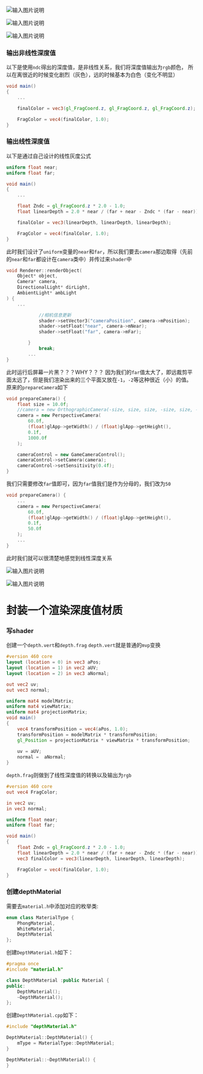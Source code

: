 ![输入图片说明](/imgs/2025-02-07/Mn4Ca6sAaf5jYKT8.png)

![输入图片说明](/imgs/2025-02-07/CzpWimBLyWbsil3O.png)

![输入图片说明](/imgs/2025-02-07/lO8gXgdIms2vuBN7.png)

### 输出非线性深度值
以下是使用`ndc`得出的深度值，是非线性关系，我们将深度值输出为`rgb`颜色，
所以在离很近的时候变化剧烈（灰色），远的时候基本为白色（变化不明显）
```glsl
void main()
{
	...

	finalColor = vec3(gl_FragCoord.z, gl_FragCoord.z, gl_FragCoord.z);

	FragColor = vec4(finalColor, 1.0);
}
```
### 输出线性深度值
以下是通过自己设计的线性灰度公式
```glsl
uniform float near;
uniform float far;

void main()
{
	...

	float Zndc = gl_FragCoord.z * 2.0 - 1.0;
	float linearDepth = 2.0 * near / (far + near - Zndc * (far - near));

	finalColor = vec3(linearDepth, linearDepth, linearDepth);

	FragColor = vec4(finalColor, 1.0);
}
```
此时我们设计了`uniform`变量的`near`和`far`，所以我们要去`camera`那边取得（先前的`near`和`far`都设计在`camera`类中）并传过来`shader`中
```cpp
void Renderer::renderObject(
	Object* object,
	Camera* camera,
	DirectionalLight* dirLight,
	AmbientLight* ambLight
) {
	...

			//相机信息更新
			shader->setVector3("cameraPosition", camera->mPosition);
			shader->setFloat("near", camera->mNear);
			shader->setFloat("far", camera->mFar);

		}
			break;
		...
}
```
此时运行后屏幕一片黑？？？WHY？？？
因为我们的`far`值太大了，即远裁剪平面太远了，但是我们渲染出来的三个平面又放在`-1`，`-2`等这种很近（小）的值。
原来的`prepareCamera`如下
```cpp
void prepareCamera() {
	float size = 10.0f;
	//camera = new OrthographicCamera(-size, size, size, -size, size, -size);
	camera = new PerspectiveCamera(
		60.0f, 
		(float)glApp->getWidth() / (float)glApp->getHeight(),
		0.1f,
		1000.0f
	);

	cameraControl = new GameCameraControl();
	cameraControl->setCamera(camera);
	cameraControl->setSensitivity(0.4f);
}
```
我们只需要修改`far`值即可，因为`far`值我们是作为分母的，我们改为`50`
```cpp
void prepareCamera() {
	...
	camera = new PerspectiveCamera(
		60.0f, 
		(float)glApp->getWidth() / (float)glApp->getHeight(),
		0.1f,
		50.0f
	);
	...
}
```
此时我们就可以很清楚地感觉到线性深度关系

![输入图片说明](/imgs/2025-02-07/Pkm6r5Rpy1wUqfya.png)

![输入图片说明](/imgs/2025-02-07/zEPVM3b700sk5w2f.png)

# 封装一个渲染深度值材质
### 写shader
创建一个`depth.vert`和`depth.frag`
`depth.vert`就是普通的`mvp`变换
```glsl
#version 460 core
layout (location = 0) in vec3 aPos;
layout (location = 1) in vec2 aUV;
layout (location = 2) in vec3 aNormal;

out vec2 uv;
out vec3 normal;

uniform mat4 modelMatrix;
uniform mat4 viewMatrix;
uniform mat4 projectionMatrix;
void main()
{
	vec4 transformPosition = vec4(aPos, 1.0);
	transformPosition = modelMatrix * transformPosition;
	gl_Position = projectionMatrix * viewMatrix * transformPosition;
	
	uv = aUV;
	normal =  aNormal;
}
```
`depth.frag`则做到了线性深度值的转换以及输出为`rgb`
```glsl
#version 460 core
out vec4 FragColor;

in vec2 uv;
in vec3 normal;

uniform float near;
uniform float far;

void main()
{
	float Zndc = gl_FragCoord.z * 2.0 - 1.0;
	float linearDepth = 2.0 * near / (far + near - Zndc * (far - near));
	vec3 finalColor = vec3(linearDepth, linearDepth, linearDepth);

	FragColor = vec4(finalColor, 1.0);
}
```
### 创建depthMaterial
需要去`material.h`中添加对应的枚举类:
```cpp
enum class MaterialType {
	PhongMaterial,
	WhiteMaterial,
	DepthMaterial
};
```
创建`DepthMaterial.h`如下：
```cpp
#pragma once
#include "material.h"

class DepthMaterial :public Material {
public:
	DepthMaterial();
	~DepthMaterial();
};
```
创建`DepthMaterial.cpp`如下：
```cpp
#include "depthMaterial.h"

DepthMaterial::DepthMaterial() {
	mType = MaterialType::DepthMaterial;
}

DepthMaterial::~DepthMaterial() {
}
```

<!--stackedit_data:
eyJoaXN0b3J5IjpbODk3NTI4NzYsNDgyNTQ0OTk3LC0yMDE1ND
g2MDUxLC03NTg1NjYwODgsMTk1NjU3OTI0OCwtMTA0Nzg1OTI3
MCwxNzEyODE2NzExLDE1NDg0MDIxNzZdfQ==
-->